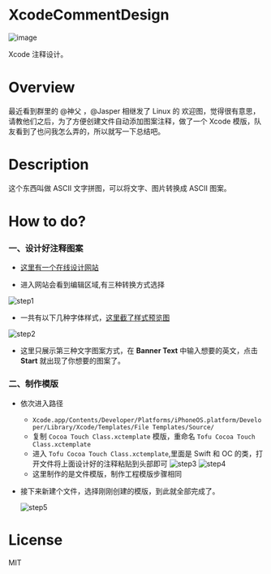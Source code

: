 # XcodeCommentDesign
![image](https://github.com/devtofu/XcodeCommentDesign/blob/master/images/screenshot.jpg?raw=true)

Xcode 注释设计。
# Overview

最近看到群里的 @神父 ，@Jasper 相继发了 Linux 的 欢迎图，觉得很有意思，请教他们之后，为了方便创建文件自动添加图案注释，做了一个 Xcode 模版，队友看到了也问我怎么弄的，所以就写一下总结吧。

# Description
这个东西叫做 ASCII 文字拼图，可以将文字、图片转换成 ASCII 图案。

# How to do?

### 一、设计好注释图案
- [这里有一个在线设计网站](http://www.ascii-art-generator.org/) 

- 进入网站会看到编辑区域,有三种转换方式选择

![step1](https://github.com/devtofu/XcodeCommentDesign/blob/master/images/step1.png?raw=true)


- 一共有以下几种字体样式，[这里截了样式预览图](https://github.com/devtofu/XcodeCommentDesign/tree/master/Preview)

![step2](https://github.com/devtofu/XcodeCommentDesign/blob/master/images/step2.png?raw=true)

- 这里只展示第三种文字图案方式，在 **Banner Text** 中输入想要的英文，点击 **Start** 就出现了你想要的图案了。

### 二、制作模版
- 依次进入路径
	- `Xcode.app/Contents/Developer/Platforms/iPhoneOS.platform/Developer/Library/Xcode/Templates/File Templates/Source/`
	- 复制 `Cocoa Touch Class.xctemplate` 模版，重命名 `Tofu Cocoa Touch Class.xctemplate`
	- 进入 `Tofu Cocoa Touch Class.xctemplate`,里面是 Swift 和 OC 的类，打开文件将上面设计好的注释粘贴到头部即可
		![step3](https://github.com/devtofu/XcodeCommentDesign/blob/master/images/step3.png?raw=true)
		![step4](https://github.com/devtofu/XcodeCommentDesign/blob/master/images/step4.png?raw=true)
	- 这里制作的是文件模版，制作工程模版步骤相同

- 接下来新建个文件，选择刚刚创建的模版，到此就全部完成了。

	![step5](https://github.com/devtofu/XcodeCommentDesign/blob/master/images/step5.png?raw=true)


# License
MIT